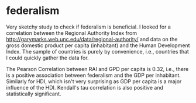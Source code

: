 # federalism
Very sketchy study to check if federalism is beneficial.
I looked for a correlation between the Regional Authority Index from http://garymarks.web.unc.edu/data/regional-authority/ and data on the gross domestic product per capita (inhabitant) and the Human Development Index. The sample of countries is purely by convenience, i.e., countries that I could quickly gather the data for.

The Pearson Correlation between RAI and GPD per capita is 0.32, i.e., there is a positive association between federalism and the GDP per inhabitant. Similarly for HDI, which isn't very surprising as GDP per capita is a major influence of the HDI. Kendall's tau correlation is also positive and statistically significant.
